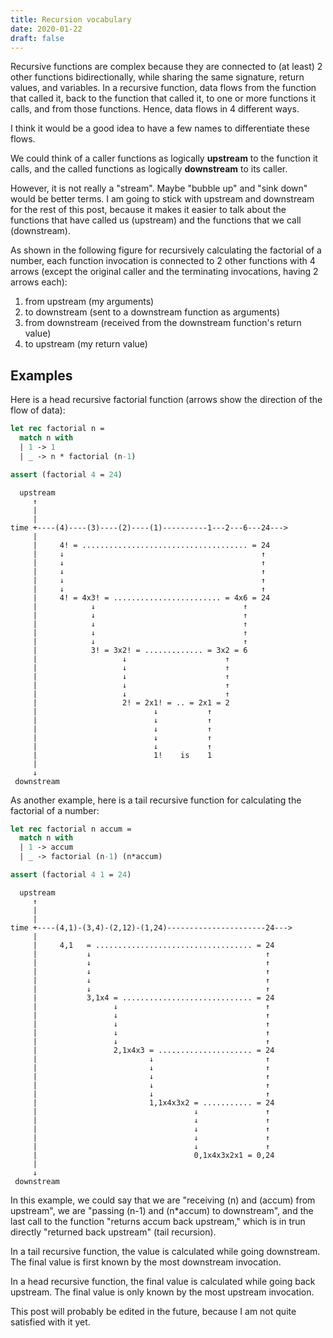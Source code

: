```yaml
---
title: Recursion vocabulary
date: 2020-01-22
draft: false
---
```


Recursive functions are complex because they are connected to (at least) 2 other functions bidirectionally,
while sharing the same signature, return values, and variables.
In a recursive function, data flows
from the function that called it,
back to the function that called it,
to one or more functions it calls,
and from those functions.
Hence, data flows in 4 different ways.

I think it would be a good idea to have a few names to differentiate these flows.
<!--Similar to how stacks have top and bottom, -->
We could think of a caller functions as logically **upstream** to the function it calls,
and the called functions as logically **downstream** to its caller.

However, it is not really a "stream".
Maybe "bubble up" and "sink down" would be better terms.
I am going to stick with upstream and downstream for the rest of this post,
because it makes it easier to talk about the functions that have called us (upstream) and the functions that we call (downstream).


<!--
Downstream in the sense that with each recursive call we go down and get farther from the original caller, which sits on top.
Upstream in the sense that everytime a recursive function returns we get closer to the original caller on top.
-->

As shown in the following figure for recursively calculating the factorial of a number,
each function invocation is connected to 2 other functions with 4 arrows
(except the original caller and the terminating invocations, having 2 arrows each):

1. from upstream (my arguments)
2. to downstream (sent to a downstream function as arguments)
3. from downstream (received from the downstream function's return value)
4. to upstream (my return value)

## Examples

Here is a head recursive factorial function (arrows show the direction of the flow of data):

```ml
let rec factorial n =
  match n with
  | 1 -> 1
  | _ -> n * factorial (n-1)

assert (factorial 4 = 24)
```

```shell
  upstream
     ↑
     |
     |
time +----(4)----(3)----(2)----(1)----------1---2---6---24--->
     |
     |     4! = ..................................... = 24
     |     ↓                                            ↑
     |     ↓                                            ↑
     |     ↓                                            ↑
     |     ↓                                            ↑
     |     ↓                                            ↑
     |     4! = 4x3! = ........................ = 4x6 = 24
     |            ↓                                 ↑
     |            ↓                                 ↑
     |            ↓                                 ↑
     |            ↓                                 ↑
     |            ↓                                 ↑
     |            3! = 3x2! = ............. = 3x2 = 6
     |                   ↓                      ↑
     |                   ↓                      ↑
     |                   ↓                      ↑
     |                   ↓                      ↑
     |                   ↓                      ↑
     |                   2! = 2x1! = .. = 2x1 = 2
     |                          ↓           ↑
     |                          ↓           ↑
     |                          ↓           ↑
     |                          ↓           ↑
     |                          ↓           ↑
     |                          1!    is    1
     |
     ↓
 downstream
```

As another example, here is a tail recursive function for calculating the factorial
of a number:

```ml
let rec factorial n accum =
  match n with
  | 1 -> accum
  | _ -> factorial (n-1) (n*accum)

assert (factorial 4 1 = 24)
```

```shell
  upstream
     ↑
     |
     |
time +----(4,1)-(3,4)-(2,12)-(1,24)----------------------24--->
     |
     |     4,1   = ................................... = 24
     |           ↓                                       ↑
     |           ↓                                       ↑
     |           ↓                                       ↑
     |           ↓                                       ↑
     |           ↓                                       ↑
     |           3,1x4 = ............................. = 24
     |                 ↓                                 ↑
     |                 ↓                                 ↑
     |                 ↓                                 ↑
     |                 ↓                                 ↑
     |                 ↓                                 ↑
     |                 2,1x4x3 = ..................... = 24
     |                         ↓                         ↑
     |                         ↓                         ↑
     |                         ↓                         ↑
     |                         ↓                         ↑
     |                         ↓                         ↑
     |                         1,1x4x3x2 = ........... = 24
     |                                   ↓               ↑
     |                                   ↓               ↑
     |                                   ↓               ↑
     |                                   ↓               ↑
     |                                   ↓               ↑
     |                                   0,1x4x3x2x1 = 0,24
     |
     ↓
 downstream
```

In this example, we could say that
we are "receiving (n) and (accum) from upstream",
we are "passing (n-1) and (n\*accum) to downstream",
and the last call to the function "returns accum back upstream,"
which is in trun directly "returned back upstream" (tail recursion).

In a tail recursive function, the value is calculated while going downstream.
The final value is first known by the most downstream invocation.

In a head recursive function, the final value is calculated while going back upstream.
The final value is only known by the most upstream invocation.

This post will probably be edited in the future,
because I am not quite satisfied with it yet.

